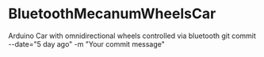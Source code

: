# BluetoothMecanumWheelsCar
Arduino Car with omnidirectional wheels controlled via bluetooth 
git commit --date="5 day ago" -m "Your commit message"

